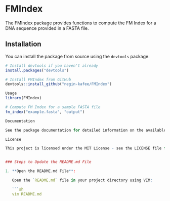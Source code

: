 # FMIndex

The FMIndex package provides functions to compute the FM Index for a DNA sequence provided in a FASTA file.

## Installation

You can install the package from source using the `devtools` package:

```r
# Install devtools if you haven't already
install.packages("devtools")

# Install FMIndex from GitHub
devtools::install_github("negin-kafee/FMIndex")

Usage
library(FMIndex)

# Compute FM Index for a sample FASTA file
fm_index("example.fasta", "output")

Documentation

See the package documentation for detailed information on the available functions and their usage.

License

This project is licensed under the MIT License - see the LICENSE file for details.


### Steps to Update the README.md File

1. **Open the README.md File**:

   Open the `README.md` file in your project directory using VIM:

   ```sh
   vim README.md

